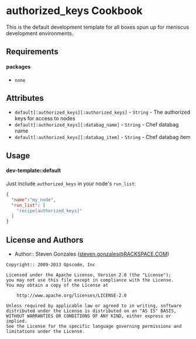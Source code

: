 authorized_keys Cookbook
=====================
This is the default development template for all boxes spun up for meniscus development environments.

Requirements
------------

#### packages
- `none`

Attributes
----------
* `default[:authorized_keys][:authorized_keys]` - `String` - The authorized keys for access to nodes
* `default[:authorized_keys][:databag_name]` - `String` - Chef databag name
* `default[:authorized_keys][:databag_item]` - `String` - Chef databag item

Usage
-----
#### dev-template::default

Just include `authorized_keys` in your node's `run_list`:

```json
{
  "name":"my_node",
  "run_list": [
    "recipe[authorized_keys]"
  ]
}
```

License and Authors
-------------------
- Author:: Steven Gonzales (steven.gonzales@RACKSPACE.COM)

```text
Copyright:: 2009-2013 Opscode, Inc

Licensed under the Apache License, Version 2.0 (the "License");
you may not use this file except in compliance with the License.
You may obtain a copy of the License at

    http://www.apache.org/licenses/LICENSE-2.0

Unless required by applicable law or agreed to in writing, software
distributed under the License is distributed on an "AS IS" BASIS,
WITHOUT WARRANTIES OR CONDITIONS OF ANY KIND, either express or implied.
See the License for the specific language governing permissions and
limitations under the License.
```
